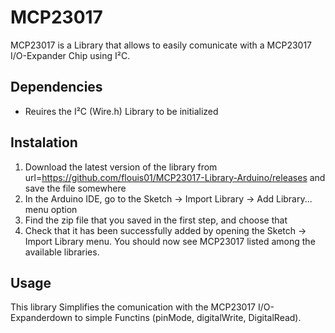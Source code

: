 # MCP23017

MCP23017 is a Library that allows to easily comunicate with a MCP23017 I/O-Expander Chip using I²C.

## Dependencies

- Reuires the I²C (Wire.h) Library to be initialized

## Instalation 
1. Download the latest version of the library from url=https://github.com/flouis01/MCP23017-Library-Arduino/releases and save the file somewhere
1. In the Arduino IDE, go to the Sketch -> Import Library -> Add Library... menu option
1. Find the zip file that you saved in the first step, and choose that
1. Check that it has been successfully added by opening the Sketch -> Import Library menu.  You should now see MCP23017 listed among the available libraries.

## Usage
This library Simplifies the comunication with the MCP23017 I/O-Expanderdown to simple Functins (pinMode, digitalWrite, DigitalRead). 

